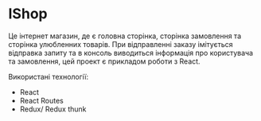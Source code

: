 # IShop
Це інтернет магазин, де є головна сторінка, 
сторінка замовлення та сторінка улюбленних товарів. 
При відправленні заказу імітується відправка запиту
та в консоль виводиться інформація про користувача 
та замовлення, цей проект є прикладом роботи з React.

Використані технології:
- React
- React Routes 
- Redux/ Redux thunk